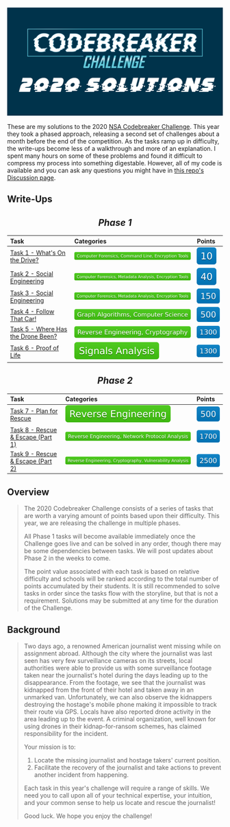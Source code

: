 ![Codebreaker Challenge 2020 Solutions Thumbnail](images/thumbnail.png)

These are my solutions to the 2020 [NSA Codebreaker Challenge](https://codebreaker.ltsnet.net). This year they took a phased approach, releasing a second set of challenges about a month before the end of the competition. As the tasks ramp up in difficulty, the write-ups become less of a walkthrough and more of an explanation. I spent many hours on some of these problems and found it difficult to compress my process into something digestable. However, all of my code is available and you can ask any questions you might have in [this repo's Discussion page](https://github.com/luker983/nsa-codebreaker-2020/discussions). 

## Write-Ups
<div align="center">
 
## *Phase 1*

| Task | Categories | Points |
|:---- |:---------- |:------ |
| [Task 1 - What's On the Drive?](phase1/task1/) | [![Categories Badge](images/Computer%20Forensics%2C%20Command%20Line%2C%20Encryption%20Tools-BrightGreen.svg)](https://shields.io/) | [![Points Badge](images/10-blue.svg)](https://shields.io/) |
| [Task 2 - Social Engineering](phase1/task2/) | [![Categories Badge](images/Computer%20Forensics%2C%20Metadata%20Analysis%2C%20Encryption%20Tools-BrightGreen.svg)](https://shields.io/) | [![Points Badge](images/40-blue.svg)](https://shields.io/) |
| [Task 3 - Social Engineering](phase1/task3/) | [![Categories Badge](images/Computer%20Forensics%2C%20Metadata%20Analysis%2C%20Encryption%20Tools-BrightGreen.svg)](https://shields.io/) | [![Points Badge](images/150-blue.svg)](https://shields.io/) |
| [Task 4 - Follow That Car!](phase1/task4/) | [![Categories Badge](images/Graph%20Algorithms%2C%20Computer%20Science-BrightGreen.svg)](https://shields.io/) | [![Points Badge](images/500-blue.svg)](https://shields.io/) |
| [Task 5 - Where Has the Drone Been?](phase1/task5/) | [![Categories Badge](images/Reverse%20Engineering%2C%20Cryptography-BrightGreen.svg)](https://shields.io/) | [![Points Badge](images/1300-blue.svg)](https://shields.io/) |
| [Task 6 - Proof of Life](phase1/task6/) | [![Categories Badge](images/Signals%20Analysis-BrightGreen.svg)](https://shields.io/) | [![Points Badge](images/1300-blue.svg)](https://shields.io/) |

## *Phase 2*

| Task | Categories | Points |
|:---- |:---------- |:------ |
| [Task 7 - Plan for Rescue](phase2/task7/) | [![Categories Badge](images/Reverse%20Engineering-BrightGreen.svg)](https://shields.io/) | [![Points Badge](images/500-blue.svg)](https://shields.io/) |
| [Task 8 - Rescue & Escape (Part 1)](phase2/task8/) | [![Categories Badge](images/Reverse%20Engineering%2C%20Network%20Protocol%20Analysis-BrightGreen.svg)](https://shields.io/) | [![Points Badge](images/1700-blue.svg)](https://shields.io/) |
| [Task 9 - Rescue & Escape (Part 2)](phase2/task9/) | [![Categories Badge](images/Reverse%20Engineering%2C%20Cryptography%2C%20Vulnerability%20Analysis-BrightGreen.svg)](https://shields.io/) | [![Points Badge](images/2500-blue.svg)](https://shields.io/) |
</div>

## Overview

> The 2020 Codebreaker Challenge consists of a series of tasks that are worth a varying amount of points based upon their difficulty. This year, we are releasing the challenge in multiple phases.
>
> All Phase 1 tasks will become available immediately once the Challenge goes live and can be solved in any order, though there may be some dependencies between tasks. We will post updates about Phase 2 in the weeks to come.
>
> The point value associated with each task is based on relative difficulty and schools will be ranked according to the total number of points accumulated by their students. It is still recommended to solve tasks in order since the tasks flow with the storyline, but that is not a requirement. Solutions may be submitted at any time for the duration of the Challenge.


## Background 

> Two days ago, a renowned American journalist went missing while on assignment abroad. Although the city where the journalist was last seen has very few surveillance cameras on its streets, local authorities were able to provide us with some surveillance footage taken near the journalist's hotel during the days leading up to the disappearance. From the footage, we see that the journalist was kidnapped from the front of their hotel and taken away in an unmarked van. Unfortunately, we can also observe the kidnappers destroying the hostage's mobile phone making it impossible to track their route via GPS. Locals have also reported drone activity in the area leading up to the event. A criminal organization, well known for using drones in their kidnap-for-ransom schemes, has claimed responsibility for the incident.
>
> Your mission is to:
> 1. Locate the missing journalist and hostage takers' current position.
> 2. Facilitate the recovery of the journalist and take actions to prevent another incident from happening.
>
> Each task in this year's challenge will require a range of skills. We need you to call upon all of your technical expertise, your intuition, and your common sense to help us locate and rescue the journalist!
>
> Good luck. We hope you enjoy the challenge! 
